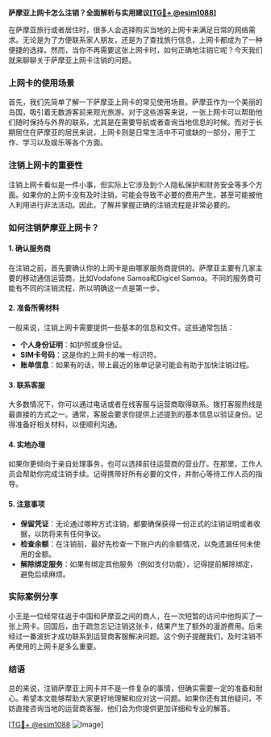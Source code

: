 **萨摩亚上网卡怎么注销？全面解析与实用建议[[TG💪+ @esim1088](https://t.me/s/esim1088)]**

在萨摩亚旅行或者居住时，很多人会选择购买当地的上网卡来满足日常的网络需求。无论是为了方便联系家人朋友，还是为了查找旅行信息，上网卡都成为了一种便捷的选择。然而，当你不再需要这张上网卡时，如何正确地注销它呢？今天我们就来聊聊关于萨摩亚上网卡注销的问题。

### 上网卡的使用场景

首先，我们先简单了解一下萨摩亚上网卡的常见使用场景。萨摩亚作为一个美丽的岛国，吸引着无数游客前来观光旅游。对于这些游客来说，一张上网卡可以帮助他们随时保持与外界的联系，尤其是在需要导航或者查询当地信息的时候。而对于长期居住在萨摩亚的居民来说，上网卡则是日常生活中不可或缺的一部分，用于工作、学习以及娱乐等各个方面。

### 注销上网卡的重要性

注销上网卡看似是一件小事，但实际上它涉及到个人隐私保护和财务安全等多个方面。如果你的上网卡没有及时注销，可能会导致不必要的费用产生，甚至可能被他人利用进行非法活动。因此，了解并掌握正确的注销流程是非常必要的。

### 如何注销萨摩亚上网卡？

#### 1. 确认服务商

在注销之前，首先要确认你的上网卡是由哪家服务商提供的。萨摩亚主要有几家主要的移动通信运营商，比如Vodafone Samoa和Digicel Samoa。不同的服务商可能有不同的注销流程，所以明确这一点是第一步。

#### 2. 准备所需材料

一般来说，注销上网卡需要提供一些基本的信息和文件。这些通常包括：

- **个人身份证明**：如护照或身份证。
- **SIM卡号码**：这是你的上网卡的唯一标识符。
- **账单信息**：如果有的话，带上最近的账单记录可能会有助于加快注销过程。

#### 3. 联系客服

大多数情况下，你可以通过电话或者在线客服与运营商取得联系。拨打客服热线是最直接的方式之一。通常，客服会要求你提供上述提到的基本信息以验证身份。记得准备好相关材料，以便顺利沟通。

#### 4. 实地办理

如果你更倾向于亲自处理事务，也可以选择前往运营商的营业厅。在那里，工作人员会帮助你完成注销手续。记得携带好所有必要的文件，并耐心等待工作人员的指导。

#### 5. 注意事项

- **保留凭证**：无论通过哪种方式注销，都要确保获得一份正式的注销证明或者收据，以防将来有任何争议。
- **检查余额**：在注销前，最好先检查一下账户内的余额情况，以免遗漏任何未使用的金额。
- **解除绑定服务**：如果有绑定其他服务（例如支付功能），记得提前解除绑定，避免后续麻烦。

### 实际案例分享

小王是一位经常往返于中国和萨摩亚之间的商人，在一次短暂的访问中他购买了一张上网卡。回国后，由于疏忽忘记注销这张卡，结果产生了额外的漫游费用。后来经过一番波折才成功联系到运营商客服解决问题。这个例子提醒我们，及时注销不再使用的上网卡是多么重要。

### 结语

总的来说，注销萨摩亚上网卡并不是一件复杂的事情，但确实需要一定的准备和耐心。希望本文能够帮助大家更好地理解和应对这一问题。如果你还有其他疑问，不妨直接咨询当地的运营商客服，他们会为你提供更加详细和专业的解答。

[[TG💪+ @esim1088](https://t.me/s/esim1088) ![Image](https://i.postimg.cc/4NQfJmqS/Snipaste-2025-05-13-00-14-12.png)]
